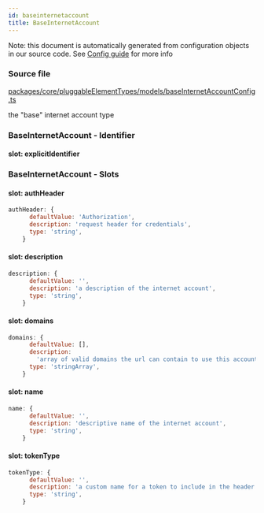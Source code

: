 ```yaml
---
id: baseinternetaccount
title: BaseInternetAccount
---
```


Note: this document is automatically generated from configuration objects in our
source code. See [Config guide](/docs/config_guide) for more info

### Source file

[packages/core/pluggableElementTypes/models/baseInternetAccountConfig.ts](https://github.com/GMOD/jbrowse-components/blob/main/packages/core/pluggableElementTypes/models/baseInternetAccountConfig.ts)

the "base" internet account type

### BaseInternetAccount - Identifier

#### slot: explicitIdentifier

### BaseInternetAccount - Slots

#### slot: authHeader

```js
authHeader: {
      defaultValue: 'Authorization',
      description: 'request header for credentials',
      type: 'string',
    }
```

#### slot: description

```js
description: {
      defaultValue: '',
      description: 'a description of the internet account',
      type: 'string',
    }
```

#### slot: domains

```js
domains: {
      defaultValue: [],
      description:
        'array of valid domains the url can contain to use this account',
      type: 'stringArray',
    }
```

#### slot: name

```js
name: {
      defaultValue: '',
      description: 'descriptive name of the internet account',
      type: 'string',
    }
```

#### slot: tokenType

```js
tokenType: {
      defaultValue: '',
      description: 'a custom name for a token to include in the header',
      type: 'string',
    }
```
